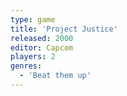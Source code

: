 ```yaml
---
type: game
title: 'Project Justice'
released: 2000
editor: Capcom
players: 2
genres:
  - 'Beat them up'
---
```

